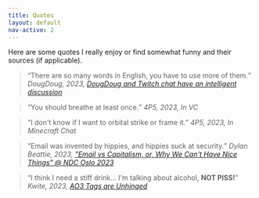 ```yaml
---
title: Quotes
layout: default
nav-active: 2
---
```


Here are some quotes I really enjoy or find somewhat funny and their sources (if applicable).

> <q>There are so many words in English, you have to use more of them.</q>
> <cite>DougDoug, 2023, [DougDoug and Twitch chat have an intelligent discussion](https://youtu.be/WfRZy__HBYI?t=11)</cite>

> <q>You should breathe at least once.</q>
> <cite>4P5, 2023, In VC</cite>

> <q>I don't know if I want to orbital strike or frame it.</q>
> <cite>4P5, 2023, In Minecraft Chat</cite>

> <q>Email was invented by hippies, and hippies suck at security.</q>
> <cite>Dylan Beattie, 2023, ["Email vs Capitalism, or, Why We Can't Have Nice Things" @ NDC Oslo 2023](https://youtu.be/mrGfahzt-4Q?t=2005)</cite>

> <q>I think I need a stiff drink... I'm talking about alcohol, **NOT PISS!**</q>
> <cite>Kwite, 2023, [AO3 Tags are Unhinged](https://www.youtube.com/watch?v=IJiBHTPGWyM&t=574)</cite>
